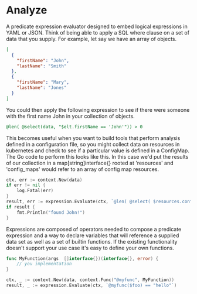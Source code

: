# Analyze

A predicate expression evaluator designed to embed logical expressions in YAML or JSON. Think of being able to 
apply a SQL where clause on a set of data that you supply.  For example, let say we have an array of objects.
```json
[
  {
    "firstName": "John", 
    "lastName": "Smith"
  },
  {
    "firstName": "Mary",
    "lastName": "Jones"
  }
]
```
You could then apply the following expression to see if there were someone with the first name John in your collection of 
objects. 
```sql
@len( @select(data, "$elt.firstName == 'John'")) > 0
```
This becomes useful when you want to build tools that perform analysis defined in a configuration file, so you might
collect data on resources in kubernetes and check to see if a particular value is defined in a ConfigMap. 
The Go code to perform this looks like this.  In this case we'd put the results of our collection in a map[string]interface{}
rooted at 'resources' and 'config_maps' would refer to an array of config map resources. 
```go
ctx, err := context.New(data)
if err != nil {
	log.Fatal(err)
}
result, err := expression.Evaluate(ctx, `@len( @select( $resources.config_maps, "$elt.firstName == 'John'" ) ) > 0`)
if result {
	fmt.Println("found John!")
}

```
Expressions are composed of operators needed to compose a predicate expression and a way to declare variables that will 
reference a supplied data set as well as a set of builtin functions. If the existing functionality doesn't support your 
use case it's easy to define your own functions. 
```go
func MyFunction(args  []interface{})(interface{}, error) {
	// you implementation 
}

ctx, _ := context.New(data, context.Func("@myfunc", MyFunction))
result, _ := expression.Evaluate(ctx, `@myfunc($foo) == "hello"`)

```